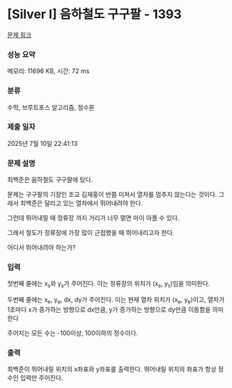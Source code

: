 # [Silver I] 음하철도 구구팔 - 1393 

[문제 링크](https://www.acmicpc.net/problem/1393) 

### 성능 요약

메모리: 11696 KB, 시간: 72 ms

### 분류

수학, 브루트포스 알고리즘, 정수론

### 제출 일자

2025년 7월 10일 22:41:13

### 문제 설명

<p>최백준은 음하철도 구구팔에 탔다.</p>

<p>문제는 구구팔의 기장인 조교 김재홍이 반쯤 미쳐서 열차를 멈추지 않는다는 것이다. 그래서 최백준은 달리고 있는 열차에서 뛰어내려야 한다.</p>

<p>그런데 뛰어내릴 때 정류장 까지 거리가 너무 멀면 마이 아플 수 있다.</p>

<p>그래서 철도가 정류장에 가장 많이 근접했을 때 뛰어내리고자 한다.</p>

<p>어디서 뛰어내려야 하는가?</p>

### 입력 

 <p>첫번째 줄에는 x<sub>s</sub>와 y<sub>s</sub>가 주어진다. 이는 정류장의 위치가 (x<sub>s</sub>, y<sub>s</sub>)임을 의미한다.</p>

<p>두번째 줄에는 x<sub>e</sub>, y<sub>e</sub>, dx, dy가 주어진다. 이는 현재 열차 위치가 (x<sub>e</sub>, y<sub>e</sub>)이고, 열차가 1초마다 x가 증가하는 방향으로 dx만큼, y가 증가하는 방향으로 dy만큼 이동함을 의미한다</p>

<p>주어지는 모든 수는 -100이상, 100이하의 정수이다.</p>

### 출력 

 <p>최백준이 뛰어내릴 위치의 x좌표와 y좌표를 출력한다. 뛰어내릴 위치의 좌표가 항상 정수인 입력만 주어진다.</p>

